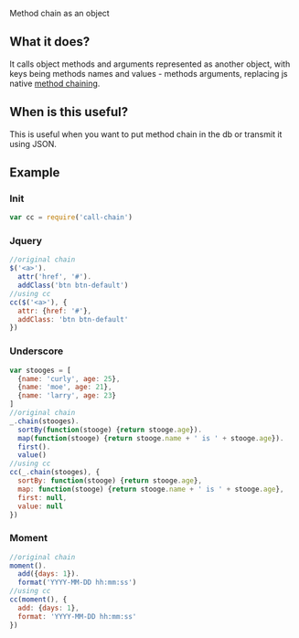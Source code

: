 Method chain as an object

## What it does?
It calls object methods and arguments represented as another object, with keys being methods names and values - methods arguments, replacing js native [method chaining](https://en.wikipedia.org/wiki/Method_chaining).

## When is this useful?
This is useful when you want to put method chain in the db or transmit it using JSON.

## Example
### Init
```js
var cc = require('call-chain')
```
### Jquery
```js
//original chain
$('<a>').
  attr('href', '#').
  addClass('btn btn-default')
//using cc
cc($('<a>'), {
  attr: {href: '#'},
  addClass: 'btn btn-default'
})
```
### Underscore
```js
var stooges = [
  {name: 'curly', age: 25},
  {name: 'moe', age: 21},
  {name: 'larry', age: 23}
]
//original chain
_.chain(stooges).
  sortBy(function(stooge) {return stooge.age}).
  map(function(stooge) {return stooge.name + ' is ' + stooge.age}).
  first().
  value()
//using cc
cc(_.chain(stooges), {
  sortBy: function(stooge) {return stooge.age},
  map: function(stooge) {return stooge.name + ' is ' + stooge.age},
  first: null,
  value: null
})
```
### Moment
```js
//original chain
moment().
  add({days: 1}).
  format('YYYY-MM-DD hh:mm:ss')
//using cc
cc(moment(), {
  add: {days: 1},
  format: 'YYYY-MM-DD hh:mm:ss'
})
```
